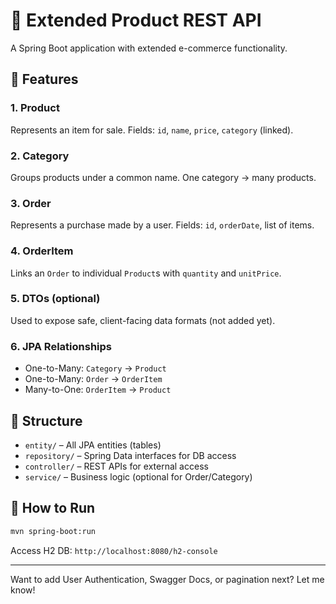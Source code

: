 # 🛒 Extended Product REST API

A Spring Boot application with extended e-commerce functionality.

## 🔧 Features

### 1. Product
Represents an item for sale. Fields: `id`, `name`, `price`, `category` (linked).

### 2. Category
Groups products under a common name. One category → many products.

### 3. Order
Represents a purchase made by a user. Fields: `id`, `orderDate`, list of items.

### 4. OrderItem
Links an `Order` to individual `Product`s with `quantity` and `unitPrice`.

### 5. DTOs (optional)
Used to expose safe, client-facing data formats (not added yet).

### 6. JPA Relationships
- One-to-Many: `Category` → `Product`
- One-to-Many: `Order` → `OrderItem`
- Many-to-One: `OrderItem` → `Product`

## 📁 Structure

- `entity/` – All JPA entities (tables)
- `repository/` – Spring Data interfaces for DB access
- `controller/` – REST APIs for external access
- `service/` – Business logic (optional for Order/Category)

## 🚀 How to Run

```bash
mvn spring-boot:run
```

Access H2 DB: `http://localhost:8080/h2-console`

---

Want to add User Authentication, Swagger Docs, or pagination next? Let me know!